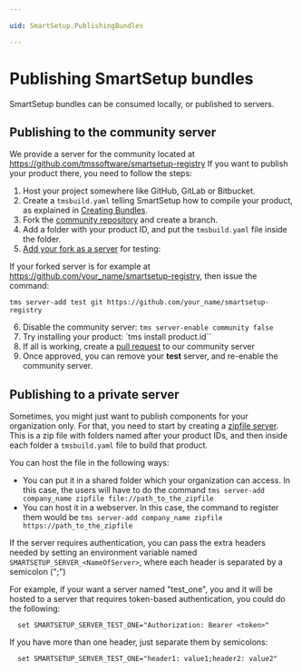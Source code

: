 ```yaml
---

uid: SmartSetup.PublishingBundles

---
```


# Publishing SmartSetup bundles

SmartSetup bundles can be consumed locally, or published to servers.

## Publishing to the community server

We provide a server for the community located at https://github.com/tmssoftware/smartsetup-registry
If you want to publish your product there, you need to follow the steps:
  1. Host your project somewhere like GitHub, GitLab or Bitbucket.
  2. Create a `tmsbuild.yaml` telling SmartSetup how to compile your product, as explained in [Creating Bundles](xref:SmartSetup.CreatingBundles).
  3. Fork the [community repository](https://github.com/tmssoftware/smartsetup-registry) and create a branch. 
  4. Add a folder with your product ID, and put the `tmsbuild.yaml` file inside the folder.
  5. [Add your fork as a server](xref:SmartSetup.ConsumingBundles#adding-and-removing-servers) for testing:

  If your forked server is for example at https://github.com/your_name/smartsetup-registry, then issue the command:
  ```shell
  tms server-add test git https://github.com/your_name/smartsetup-registry
  ```

  6. Disable the community server: `tms server-enable community false`
  7. Try installing your product: `tms install product.id``
  8. If all is working, create a [pull request](https://docs.github.com/en/pull-requests/collaborating-with-pull-requests/proposing-changes-to-your-work-with-pull-requests/creating-a-pull-request-from-a-fork) to our community server
  9. Once approved, you can remove your **test** server, and re-enable the community server.

## Publishing to a private server

Sometimes, you might just want to publish components for your organization only. For that, you need to start by creating a [zipfile server](xref:SmartSetup.ConsumingBundles##zipfile-servers). This is a zip file with folders named after your product IDs, and then inside each folder a `tmsbuild.yaml` file to build that product.

You can host the file in the following ways:
  * You can put it in a shared folder which your organization can access. In this case, the users will have to do the command `tms server-add company_name zipfile file://path_to_the_zipfile`
  * You can host it in a webserver. In this case, the command to register them would be `tms server-add company_name zipfile https://path_to_the_zipfile`


If the server requires authentication, you can pass the extra headers needed by setting an environment variable named `SMARTSETUP_SERVER_<NameOfServer>`, where each header is separated by a semicolon (";")

For example, if your want a server named  "test_one", you and it will be hosted to a server that requires token-based authentication, you could do the following:

```shell
  set SMARTSETUP_SERVER_TEST_ONE="Authorization: Bearer <token>"
```

If you have more than one header, just separate them by semicolons:

```shell
  set SMARTSETUP_SERVER_TEST_ONE="header1: value1;header2: value2"
```
